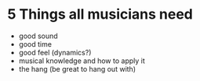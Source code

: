 # 5 Things all musicians need
 - good sound
 - good time
 - good feel (dynamics?)
 - musical knowledge and how to apply it
 - the hang (be great to hang out with)

